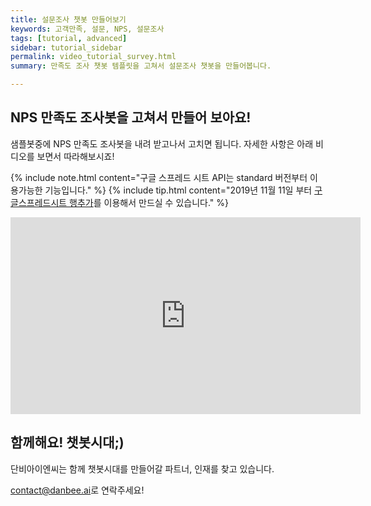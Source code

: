 ```yaml
---
title: 설문조사 챗봇 만들어보기 
keywords: 고객만족, 설문, NPS, 설문조사
tags: [tutorial, advanced]
sidebar: tutorial_sidebar
permalink: video_tutorial_survey.html
summary: 만족도 조사 챗봇 템플릿을 고쳐서 설문조사 챗봇을 만들어봅니다.

---
```


## NPS 만족도 조사봇을 고쳐서 만들어 보아요!

샘플봇중에 NPS 만족도 조사봇을 내려 받고나서 고치면 됩니다.
자세한 사항은 아래 비디오를 보면서 따라해보시죠!

{% include note.html content="구글 스프레드 시트 API는 standard 버전부터 이용가능한 기능입니다." %}
{% include tip.html content="2019년 11월 11일 부터 [구글스프레드시트 행추가](/predefined_api_googlespreadsheetrowappend.html)를 이용해서 만드실 수 있습니다." %}

<iframe width="560" height="315" src="https://www.youtube.com/embed/B6Fil5qTNH0" frameborder="0" allow="accelerometer; autoplay; encrypted-media; gyroscope; picture-in-picture" allowfullscreen></iframe>


## 함께해요! 챗봇시대;) 
단비아이엔씨는 함께 챗봇시대를 만들어갈 파트너, 인재를 찾고 있습니다. 

[contact@danbee.ai](mailto:contact@danbee.ai)로 연락주세요!


